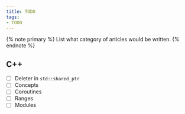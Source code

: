 ```yaml
---
title: TODO
tags:
- TODO
---
```


{% note primary %}
List what category of articles would be written.
{% endnote %}

## C++

- [ ] Deleter in `std::shared_ptr`
- [ ] Concepts
- [ ] Coroutines
- [ ] Ranges
- [ ] Modules
